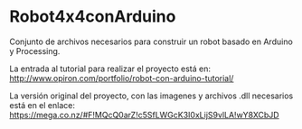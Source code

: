 Robot4x4conArduino
==================

Conjunto de archivos necesarios para construir un robot basado en Arduino y Processing.

La entrada al tutorial para realizar el proyecto está en: http://www.opiron.com/portfolio/robot-con-arduino-tutorial/

La versión original del proyecto, con las imagenes y archivos .dll necesarios está en el enlace: https://mega.co.nz/#F!MQcQ0arZ!c5SfLWGcK3I0xLijS9vlLA!wY8XCbJD
